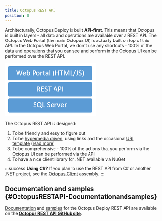 ```yaml
---
title: Octopus REST API
position: 8
---
```



Architecturally, Octopus Deploy is built **API-first**. This means that Octopus is built in layers - all data and operations are available over a REST API. The Octopus Web Portal (the main Octopus UI) is actually built on top of this API. In the Octopus Web Portal, we don't use any shortcuts - 100% of the data and operations that you can see and perform in the Octopus UI can be performed over the REST API.


![](/docs/images/3048161/3278405.png)


The Octopus REST API is designed:

1. To be friendly and easy to figure out
2. To be [hypermedia driven](http://en.wikipedia.org/wiki/HATEOAS), using links and the occasional [URI template](http://tools.ietf.org/html/rfc6570) ([read more](https://github.com/OctopusDeploy/OctopusDeploy-Api/wiki/Links))
3. To be comprehensive - 100% of the actions that you perform via the Octopus UI can be performed via the API
4. To have a nice [client library](http://www.nudoq.org/#!/Projects/Octopus.Client) for .NET [available via NuGet](http://www.nuget.org/packages/Octopus.Client/)


:::success
**Using C#?**
If you plan to use the REST API from C# or another .NET project, see the [Octopus.Client](/docs/api-and-integration/octopus.client.md) assembly.
:::

## Documentation and samples {#OctopusRESTAPI-Documentationandsamples}


[Documentation](https://github.com/OctopusDeploy/OctopusDeploy-Api/wiki) and [samples](https://github.com/OctopusDeploy/OctopusDeploy-Api) for the Octopus Deploy REST API are available on the **[Octopus REST API GitHub site](https://github.com/OctopusDeploy/OctopusDeploy-Api)**.
